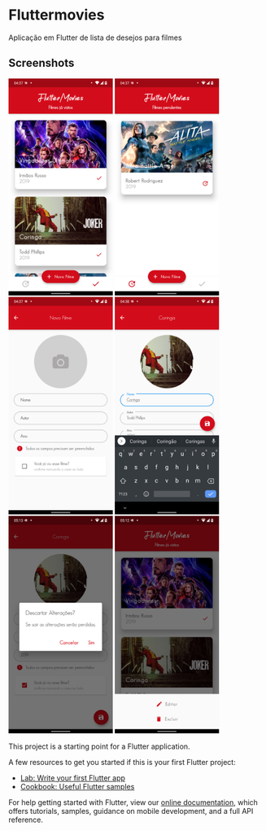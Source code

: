 # Fluttermovies

Aplicação em Flutter de lista de desejos para filmes
## Screenshots
<img src="https://github.com/leonardorodd/FlutterMovies/blob/master/screenshots/Screenshot_20201218-043736_fluttermovie.png" width="205"> <img src="https://github.com/leonardorodd/FlutterMovies/blob/master/screenshots/Screenshot_20201218-043748_fluttermovie.png" width="205"> <img src="https://github.com/leonardorodd/FlutterMovies/blob/master/screenshots/Screenshot_20201218-043754_fluttermovie.png" width="205"> <img src="https://github.com/leonardorodd/FlutterMovies/blob/master/screenshots/Screenshot_20201218-043823_fluttermovie.png" width="205"> 
<img src="https://github.com/leonardorodd/FlutterMovies/blob/master/screenshots/Screenshot_20201218-051302_fluttermovie.png" width="205">
<img src="https://github.com/leonardorodd/FlutterMovies/blob/master/screenshots/Screenshot_20201218-051252_fluttermovie.png" width="205">


This project is a starting point for a Flutter application.

A few resources to get you started if this is your first Flutter project:

- [Lab: Write your first Flutter app](https://flutter.dev/docs/get-started/codelab)
- [Cookbook: Useful Flutter samples](https://flutter.dev/docs/cookbook)


For help getting started with Flutter, view our
[online documentation](https://flutter.dev/docs), which offers tutorials,
samples, guidance on mobile development, and a full API reference.
